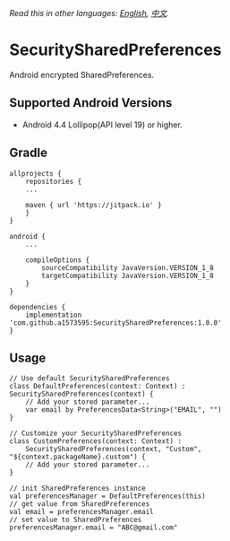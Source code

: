 *Read this in other languages: [English](README.md), [中文](README.zh-tw.md).*

# SecuritySharedPreferences
Android encrypted SharedPreferences.

## Supported Android Versions
- Android 4.4 Lollipop(API level 19) or higher.


## Gradle
```
allprojects {
    repositories {
    ...
    
    maven { url 'https://jitpack.io' }
    }
}
```

```
android {
    ...
    
    compileOptions {
        sourceCompatibility JavaVersion.VERSION_1_8
        targetCompatibility JavaVersion.VERSION_1_8
    }
}

dependencies {
    implementation 'com.github.a1573595:SecuritySharedPreferences:1.0.0'
}
```

## Usage
```
// Use default SecuritySharedPreferences
class DefaultPreferences(context: Context) : SecuritySharedPreferences(context) {
    // Add your stored parameter...
    var email by PreferencesData<String>("EMAIL", "")
}

// Customize your SecuritySharedPreferences
class CustomPreferences(context: Context) :
    SecuritySharedPreferences(context, "Custom", "${context.packageName}.custom") {
    // Add your stored parameter...
}
```

```
// init SharedPreferences instance
val preferencesManager = DefaultPreferences(this)
// get value from SharedPreferences
val email = preferencesManager.email
// set value to SharedPreferences
preferencesManager.email = "ABC@gmail.com"
```
